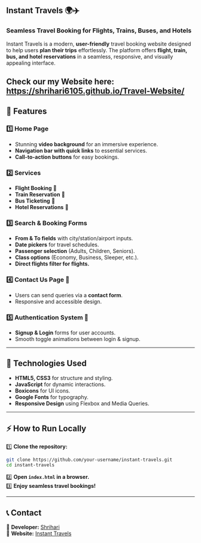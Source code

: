 ## **Instant Travels** 🌍✈️  
### **Seamless Travel Booking for Flights, Trains, Buses, and Hotels**  

Instant Travels is a modern, **user-friendly** travel booking website designed to help users **plan their trips** effortlessly. The platform offers **flight, train, bus, and hotel reservations** in a seamless, responsive, and visually appealing interface.

Check our my Website here: https://shrihari6105.github.io/Travel-Website/
---

## **🚀 Features**  

### **1️⃣ Home Page**  
- Stunning **video background** for an immersive experience.  
- **Navigation bar with quick links** to essential services.  
- **Call-to-action buttons** for easy bookings.  

### **2️⃣ Services**  
- **Flight Booking** 🛫  
- **Train Reservation** 🚆  
- **Bus Ticketing** 🚌  
- **Hotel Reservations** 🏨  

### **3️⃣ Search & Booking Forms**  
- **From & To fields** with city/station/airport inputs.  
- **Date pickers** for travel schedules.  
- **Passenger selection** (Adults, Children, Seniors).  
- **Class options** (Economy, Business, Sleeper, etc.).  
- **Direct flights filter for flights.**  

### **4️⃣ Contact Us Page** 📩  
- Users can send queries via a **contact form**.  
- Responsive and accessible design.  

### **5️⃣ Authentication System** 🔐  
- **Signup & Login** forms for user accounts.  
- Smooth toggle animations between login & signup.  


---

## **🎨 Technologies Used**  

- **HTML5, CSS3** for structure and styling.  
- **JavaScript** for dynamic interactions.  
- **Boxicons** for UI icons.  
- **Google Fonts** for typography.  
- **Responsive Design** using Flexbox and Media Queries.  

---

## **⚡ How to Run Locally**  

1️⃣ **Clone the repository:**  
```bash
git clone https://github.com/your-username/instant-travels.git
cd instant-travels
```
2️⃣ **Open `index.html` in a browser.**  
3️⃣ **Enjoy seamless travel bookings!**  

---

## **📞 Contact**  
🔹 **Developer:** [Shrihari](https://github.com/Shrihari6105)  
🔹 **Website:** [Instant Travels](https://yourwebsite.com)  
